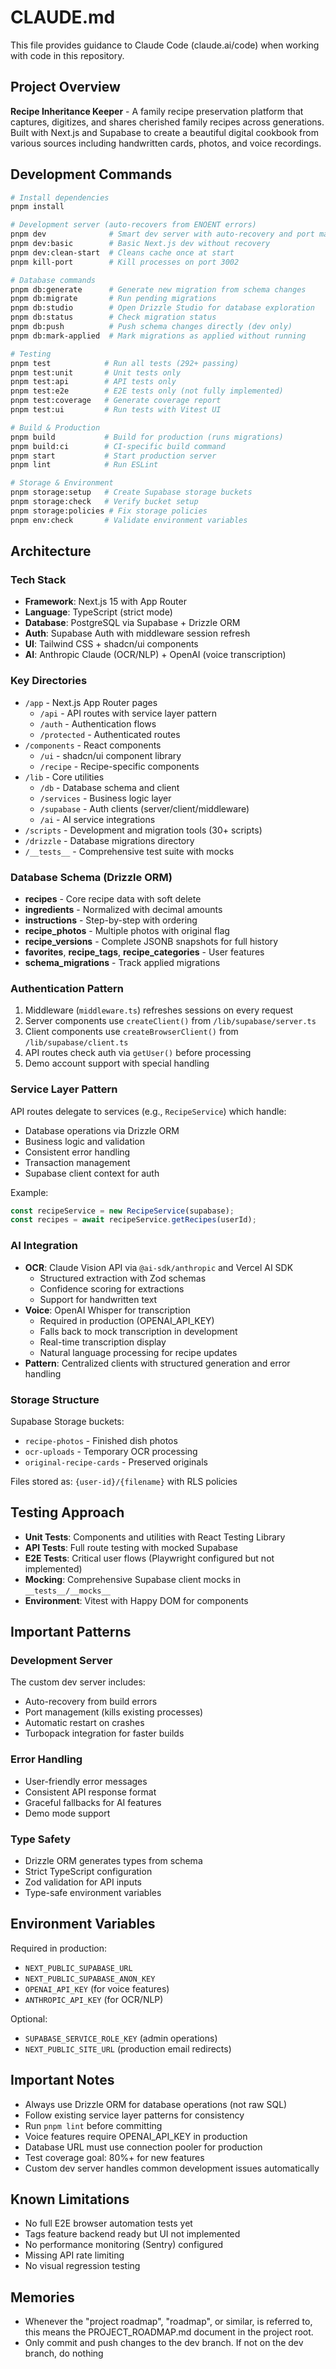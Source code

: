 # CLAUDE.md

This file provides guidance to Claude Code (claude.ai/code) when working with code in this repository.

## Project Overview

**Recipe Inheritance Keeper** - A family recipe preservation platform that captures, digitizes, and shares cherished family recipes across generations. Built with Next.js and Supabase to create a beautiful digital cookbook from various sources including handwritten cards, photos, and voice recordings.

## Development Commands

```bash
# Install dependencies
pnpm install

# Development server (auto-recovers from ENOENT errors)
pnpm dev              # Smart dev server with auto-recovery and port management
pnpm dev:basic        # Basic Next.js dev without recovery
pnpm dev:clean-start  # Cleans cache once at start
pnpm kill-port        # Kill processes on port 3002

# Database commands
pnpm db:generate      # Generate new migration from schema changes
pnpm db:migrate       # Run pending migrations
pnpm db:studio        # Open Drizzle Studio for database exploration
pnpm db:status        # Check migration status
pnpm db:push          # Push schema changes directly (dev only)
pnpm db:mark-applied  # Mark migrations as applied without running

# Testing
pnpm test            # Run all tests (292+ passing)
pnpm test:unit       # Unit tests only
pnpm test:api        # API tests only
pnpm test:e2e        # E2E tests only (not fully implemented)
pnpm test:coverage   # Generate coverage report
pnpm test:ui         # Run tests with Vitest UI

# Build & Production
pnpm build           # Build for production (runs migrations)
pnpm build:ci        # CI-specific build command
pnpm start           # Start production server
pnpm lint            # Run ESLint

# Storage & Environment
pnpm storage:setup   # Create Supabase storage buckets
pnpm storage:check   # Verify bucket setup
pnpm storage:policies # Fix storage policies
pnpm env:check       # Validate environment variables
```

## Architecture

### Tech Stack
- **Framework**: Next.js 15 with App Router
- **Language**: TypeScript (strict mode)
- **Database**: PostgreSQL via Supabase + Drizzle ORM
- **Auth**: Supabase Auth with middleware session refresh
- **UI**: Tailwind CSS + shadcn/ui components
- **AI**: Anthropic Claude (OCR/NLP) + OpenAI (voice transcription)

### Key Directories
- `/app` - Next.js App Router pages
  - `/api` - API routes with service layer pattern
  - `/auth` - Authentication flows
  - `/protected` - Authenticated routes
- `/components` - React components
  - `/ui` - shadcn/ui component library
  - `/recipe` - Recipe-specific components
- `/lib` - Core utilities
  - `/db` - Database schema and client
  - `/services` - Business logic layer
  - `/supabase` - Auth clients (server/client/middleware)
  - `/ai` - AI service integrations
- `/scripts` - Development and migration tools (30+ scripts)
- `/drizzle` - Database migrations directory
- `/__tests__` - Comprehensive test suite with mocks

### Database Schema (Drizzle ORM)
- **recipes** - Core recipe data with soft delete
- **ingredients** - Normalized with decimal amounts
- **instructions** - Step-by-step with ordering
- **recipe_photos** - Multiple photos with original flag
- **recipe_versions** - Complete JSONB snapshots for full history
- **favorites**, **recipe_tags**, **recipe_categories** - User features
- **schema_migrations** - Track applied migrations

### Authentication Pattern
1. Middleware (`middleware.ts`) refreshes sessions on every request
2. Server components use `createClient()` from `/lib/supabase/server.ts`
3. Client components use `createBrowserClient()` from `/lib/supabase/client.ts`
4. API routes check auth via `getUser()` before processing
5. Demo account support with special handling

### Service Layer Pattern
API routes delegate to services (e.g., `RecipeService`) which handle:
- Database operations via Drizzle ORM
- Business logic and validation
- Consistent error handling
- Transaction management
- Supabase client context for auth

Example:
```typescript
const recipeService = new RecipeService(supabase);
const recipes = await recipeService.getRecipes(userId);
```

### AI Integration
- **OCR**: Claude Vision API via `@ai-sdk/anthropic` and Vercel AI SDK
  - Structured extraction with Zod schemas
  - Confidence scoring for extractions
  - Support for handwritten text
- **Voice**: OpenAI Whisper for transcription
  - Required in production (OPENAI_API_KEY)
  - Falls back to mock transcription in development
  - Real-time transcription display
  - Natural language processing for recipe updates
- **Pattern**: Centralized clients with structured generation and error handling

### Storage Structure
Supabase Storage buckets:
- `recipe-photos` - Finished dish photos
- `ocr-uploads` - Temporary OCR processing
- `original-recipe-cards` - Preserved originals

Files stored as: `{user-id}/{filename}` with RLS policies

## Testing Approach
- **Unit Tests**: Components and utilities with React Testing Library
- **API Tests**: Full route testing with mocked Supabase
- **E2E Tests**: Critical user flows (Playwright configured but not implemented)
- **Mocking**: Comprehensive Supabase client mocks in `__tests__/__mocks__`
- **Environment**: Vitest with Happy DOM for components

## Important Patterns

### Development Server
The custom dev server includes:
- Auto-recovery from build errors
- Port management (kills existing processes)
- Automatic restart on crashes
- Turbopack integration for faster builds

### Error Handling
- User-friendly error messages
- Consistent API response format
- Graceful fallbacks for AI features
- Demo mode support

### Type Safety
- Drizzle ORM generates types from schema
- Strict TypeScript configuration
- Zod validation for API inputs
- Type-safe environment variables

## Environment Variables
Required in production:
- `NEXT_PUBLIC_SUPABASE_URL`
- `NEXT_PUBLIC_SUPABASE_ANON_KEY`
- `OPENAI_API_KEY` (for voice features)
- `ANTHROPIC_API_KEY` (for OCR/NLP)

Optional:
- `SUPABASE_SERVICE_ROLE_KEY` (admin operations)
- `NEXT_PUBLIC_SITE_URL` (production email redirects)

## Important Notes
- Always use Drizzle ORM for database operations (not raw SQL)
- Follow existing service layer patterns for consistency
- Run `pnpm lint` before committing
- Voice features require OPENAI_API_KEY in production
- Database URL must use connection pooler for production
- Test coverage goal: 80%+ for new features
- Custom dev server handles common development issues automatically

## Known Limitations
- No full E2E browser automation tests yet
- Tags feature backend ready but UI not implemented
- No performance monitoring (Sentry) configured
- Missing API rate limiting
- No visual regression testing

## Memories
- Whenever the "project roadmap", "roadmap", or similar, is referred to, this means the PROJECT_ROADMAP.md document in the project root.
- Only commit and push changes to the dev branch. If not on the dev branch, do nothing